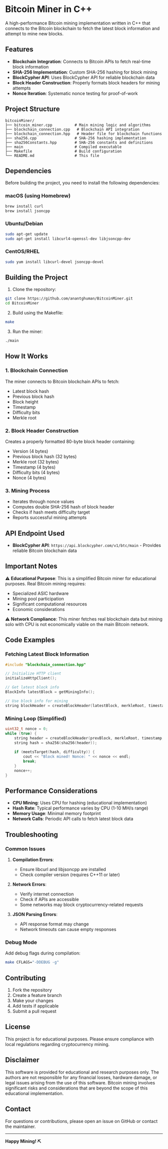 # Bitcoin Miner in C++

A high-performance Bitcoin mining implementation written in C++ that connects to the Bitcoin blockchain to fetch the latest block information and attempt to mine new blocks.

## Features

- **Blockchain Integration**: Connects to Bitcoin APIs to fetch real-time block information
- **SHA-256 Implementation**: Custom SHA-256 hashing for block mining
- **BlockCypher API**: Uses BlockCypher API for reliable blockchain data
- **Block Header Construction**: Properly formats block headers for mining attempts
- **Nonce Iteration**: Systematic nonce testing for proof-of-work

## Project Structure

```
bitcoinMiner/
├── bitcoin_miner.cpp          # Main mining logic and algorithms
├── blockchain_connection.cpp   # Blockchain API integration
├── blockchain_connection.hpp   # Header file for blockchain functions
├── sha256.cpp                 # SHA-256 hashing implementation
├── sha256Constants.hpp        # SHA-256 constants and definitions
├── main                       # Compiled executable
├── Makefile                   # Build configuration
└── README.md                  # This file
```

## Dependencies

Before building the project, you need to install the following dependencies:

### macOS (using Homebrew)
```bash
brew install curl
brew install jsoncpp
```

### Ubuntu/Debian
```bash
sudo apt-get update
sudo apt-get install libcurl4-openssl-dev libjsoncpp-dev
```

### CentOS/RHEL
```bash
sudo yum install libcurl-devel jsoncpp-devel
```

## Building the Project

1. Clone the repository:
```bash
git clone https://github.com/anantghuman/BitcoinMiner.git
cd BitcoinMiner
```

2. Build using the Makefile:
```bash
make
```

3. Run the miner:
```bash
./main
```

## How It Works

### 1. Blockchain Connection
The miner connects to Bitcoin blockchain APIs to fetch:
- Latest block hash
- Previous block hash
- Block height
- Timestamp
- Difficulty bits
- Merkle root

### 2. Block Header Construction
Creates a properly formatted 80-byte block header containing:
- Version (4 bytes)
- Previous block hash (32 bytes)
- Merkle root (32 bytes)
- Timestamp (4 bytes)
- Difficulty bits (4 bytes)
- Nonce (4 bytes)

### 3. Mining Process
- Iterates through nonce values
- Computes double SHA-256 hash of block header
- Checks if hash meets difficulty target
- Reports successful mining attempts

## API Endpoint Used

- **BlockCypher API**: `https://api.blockcypher.com/v1/btc/main` - Provides reliable Bitcoin blockchain data

## Important Notes

⚠️ **Educational Purpose**: This is a simplified Bitcoin miner for educational purposes. Real Bitcoin mining requires:
- Specialized ASIC hardware
- Mining pool participation
- Significant computational resources
- Economic considerations

⚠️ **Network Compliance**: This miner fetches real blockchain data but mining solo with CPU is not economically viable on the main Bitcoin network.

## Code Examples

### Fetching Latest Block Information
```cpp
#include "blockchain_connection.hpp"

// Initialize HTTP client
initializeHttpClient();

// Get latest block info
BlockInfo latestBlock = getMiningInfo();

// Use block info for mining
string blockHeader = createBlockHeader(latestBlock, merkleRoot, timestamp, nonce);
```

### Mining Loop (Simplified)
```cpp
uint32_t nonce = 0;
while (true) {
    string header = createBlockHeader(prevBlock, merkleRoot, timestamp, nonce);
    string hash = sha256(sha256(header));
    
    if (meetsTarget(hash, difficulty)) {
        cout << "Block mined! Nonce: " << nonce << endl;
        break;
    }
    nonce++;
}
```

## Performance Considerations

- **CPU Mining**: Uses CPU for hashing (educational implementation)
- **Hash Rate**: Typical performance varies by CPU (1-10 MH/s range)
- **Memory Usage**: Minimal memory footprint
- **Network Calls**: Periodic API calls to fetch latest block data

## Troubleshooting

### Common Issues

1. **Compilation Errors**:
   - Ensure libcurl and libjsoncpp are installed
   - Check compiler version (requires C++11 or later)

2. **Network Errors**:
   - Verify internet connection
   - Check if APIs are accessible
   - Some networks may block cryptocurrency-related requests

3. **JSON Parsing Errors**:
   - API response format may change
   - Network timeouts can cause empty responses

### Debug Mode
Add debug flags during compilation:
```bash
make CFLAGS="-DDEBUG -g"
```

## Contributing

1. Fork the repository
2. Create a feature branch
3. Make your changes
4. Add tests if applicable
5. Submit a pull request

## License

This project is for educational purposes. Please ensure compliance with local regulations regarding cryptocurrency mining.

## Disclaimer

This software is provided for educational and research purposes only. The authors are not responsible for any financial losses, hardware damage, or legal issues arising from the use of this software. Bitcoin mining involves significant risks and considerations that are beyond the scope of this educational implementation.

## Contact

For questions or contributions, please open an issue on GitHub or contact the maintainer.

---

**Happy Mining! ⛏️**
